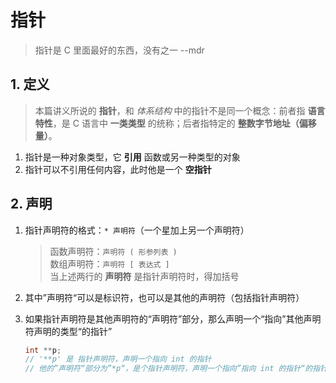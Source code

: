 # 指针

> 指针是 C 里面最好的东西，没有之一 --mdr

## 1. 定义

> 本篇讲义所说的 **指针**，和 _体系结构_ 中的指针不是同一个概念：前者指 **语言特性**，是 C 语言中 **一类类型** 的统称；后者指特定的
**整数字节地址（偏移量）**。

1. 指针是一种对象类型，它 **引用** 函数或另一种类型的对象
2. 指针可以不引用任何内容，此时他是一个 **空指针**

## 2. 声明

1. 指针声明符的格式：`* 声明符`（一个星加上另一个声明符）
   > 函数声明符：`声明符 ( 形参列表 )`  
   > 数组声明符：`声明符 [ 表达式 ]`  
   > 当上述两行的 **声明符** 是指针声明符时，得加括号
2. 其中”声明符“可以是标识符，也可以是其他的声明符（包括指针声明符）
3. 如果指针声明符是其他声明符的“声明符”部分，那么声明一个“指向”其他声明符声明的类型“的指针”

   ```c
   int **p;
   // '**p' 是 指针声明符，声明一个指向 int 的指针
   // 他的”声明符“部分为”*p“，是个指针声明符，声明一个指向”指向 int 的指针“的指针
   ```
